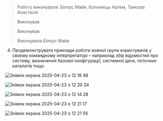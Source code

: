 > Роботу виконували: Білоус Майя, Коломієць Артем, Танєєва Анастасія


> Виконував

> Виконував

> Виконувала Білоус Майя

4. Продемонструвати приклади роботи кожної групи користувачів у своєму командному інтерпретаторі – наприклад збір відомостей про систему, визначення базової конфігурації, системної дати, поточних каталогів тощо.

![Знімок екрана 2025-04-23 о 12 18 48](https://github.com/user-attachments/assets/37f57e37-f25e-4063-b7cc-7dce823d3579)
 
![Знімок екрана 2025-04-23 о 12 20 24](https://github.com/user-attachments/assets/c1969dbb-575e-4ed7-957b-eab9a0e737bc)

![Знімок екрана 2025-04-23 о 12 14 28](https://github.com/user-attachments/assets/4fcdf40a-b71b-4e9e-88ac-d23cc6d3a450)

![Знімок екрана 2025-04-23 о 12 21 17](https://github.com/user-attachments/assets/a422e906-1797-438b-b5df-80a652ceaeb5)

![Знімок екрана 2025-04-23 о 12 21 56](https://github.com/user-attachments/assets/75e11526-207a-47a4-ad91-c065ed007ca6)
